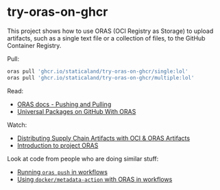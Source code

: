 # try-oras-on-ghcr

This project shows how to use ORAS (OCI Registry as Storage) to upload artifacts, such as a single text file or a collection of files, to the GitHub Container Registry.

Pull:

```sh
oras pull 'ghcr.io/staticaland/try-oras-on-ghcr/single:lol'
oras pull 'ghcr.io/staticaland/try-oras-on-ghcr/multiple:lol'
```

Read:

- [ORAS docs - Pushing and Pulling](https://oras.land/docs/how_to_guides/pushing_and_pulling)
- [Universal Packages on GitHub With ORAS](https://www.kenmuse.com/blog/universal-packages-on-github-with-oras/)

Watch:

- [Distributing Supply Chain Artifacts with OCI & ORAS Artifacts](https://www.youtube.com/watch?v=BpKF_0M37-0)
- [Introduction to project ORAS](https://www.youtube.com/watch?v=dpXR3PJ_FHE)

Look at code from people who are doing similar stuff:

- [Running `oras push` in workflows](https://github.com/search?q=%22oras+push%22+path%3A.github%2Fworkflows&type=code)
- [Using `docker/metadata-action` with ORAS in workflows](https://github.com/search?q=%22oras+push%22+%22docker%2Fmetadata-action%22&type=code)